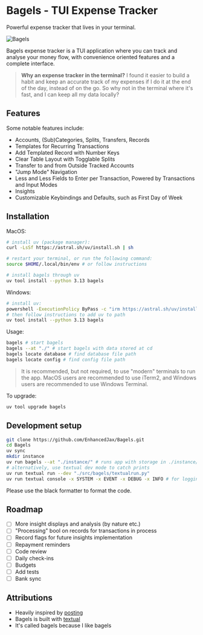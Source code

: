 # Bagels - TUI Expense Tracker

Powerful expense tracker that lives in your terminal.

![Bagels](./public/screenshots/thumb.png)

Bagels expense tracker is a TUI application where you can track and analyse your money flow, with convenience oriented features and a complete interface.

> **Why an expense tracker in the terminal?**
> I found it easier to build a habit and keep an accurate track of my expenses if I do it at the end of the day, instead of on the go. So why not in the terminal where it's fast, and I can keep all my data locally?

## Features

Some notable features include:

- Accounts, (Sub)Categories, Splits, Transfers, Records
- Templates for Recurring Transactions
- Add Templated Record with Number Keys
- Clear Table Layout with Togglable Splits
- Transfer to and from Outside Tracked Accounts
- "Jump Mode" Navigation
- Less and Less Fields to Enter per Transaction, Powered by Transactions and Input Modes
- Insights
- Customizable Keybindings and Defaults, such as First Day of Week

## Installation

MacOS:

```bash
# install uv (package manager):
curl -LsSf https://astral.sh/uv/install.sh | sh

# restart your terminal, or run the following command:
source $HOME/.local/bin/env # or follow instructions

# install bagels through uv
uv tool install --python 3.13 bagels
```

Windows:

```bash
# install uv:
powershell -ExecutionPolicy ByPass -c "irm https://astral.sh/uv/install.ps1 | iex"
# then follow instructions to add uv to path
uv tool install --python 3.13 bagels
```

Usage:

```bash
bagels # start bagels
bagels --at "./" # start bagels with data stored at cd
bagels locate database # find database file path
bagels locate config # find config file path
```

> It is recommended, but not required, to use "modern" terminals to run the app. MacOS users are recommended to use iTerm2, and Windows users are recommended to use Windows Terminal.

To upgrade:

```bash
uv tool upgrade bagels
```

## Development setup

```sh
git clone https://github.com/EnhancedJax/Bagels.git
cd Bagels
uv sync
mkdir instance
uv run bagels --at "./instance/" # runs app with storage in ./instance/
# alternatively, use textual dev mode to catch prints
uv run textual run --dev "./src/bagels/textualrun.py"
uv run textual console -x SYSTEM -x EVENT -x DEBUG -x INFO # for logging
```

Please use the black formatter to format the code.

## Roadmap

- [ ] More insight displays and analysis (by nature etc.)
- [ ] "Processing" bool on records for transactions in process
- [ ] Record flags for future insights implementation
- [ ] Repayment reminders
- [ ] Code review
- [ ] Daily check-ins
- [ ] Budgets
- [ ] Add tests
- [ ] Bank sync

## Attributions

- Heavily inspired by [posting](https://posting.sh/)
- Bagels is built with [textual](https://textual.textualize.io/)
- It's called bagels because I like bagels

